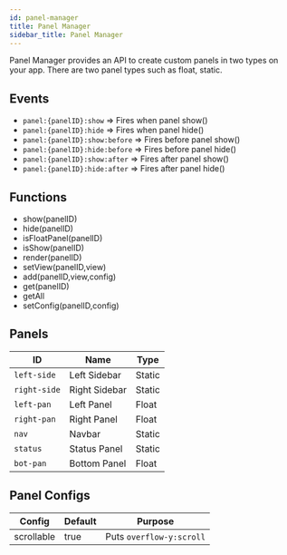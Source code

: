 ```yaml
---
id: panel-manager
title: Panel Manager
sidebar_title: Panel Manager
---
```


Panel Manager provides an API to create custom panels in two types on your app. There are two panel types such as float, static.

## Events
* `panel:{panelID}:show` => Fires when panel show()
* `panel:{panelID}:hide` => Fires when panel hide()
* `panel:{panelID}:show:before` => Fires before panel show()
* `panel:{panelID}:hide:before` => Fires before panel hide()
* `panel:{panelID}:show:after` => Fires after panel show()
* `panel:{panelID}:hide:after` => Fires after panel hide()

## Functions

* show(panelID)
* hide(panelID)
* isFloatPanel(panelID)
* isShow(panelID)
* render(panelID)
* setView(panelID,view)
* add(panelID,view,config)
* get(panelID)
* getAll
* setConfig(panelID,config)

## Panels

ID|Name|Type
---|---|---
`left-side`|Left Sidebar| Static
`right-side`|Right Sidebar| Static
`left-pan`|Left Panel| Float
`right-pan`|Right Panel| Float
`nav`|Navbar|Static
`status`|Status Panel| Static
`bot-pan`|Bottom Panel| Float

## Panel Configs


Config|Default|Purpose
---|---|---
scrollable|true|Puts `overflow-y:scroll`
